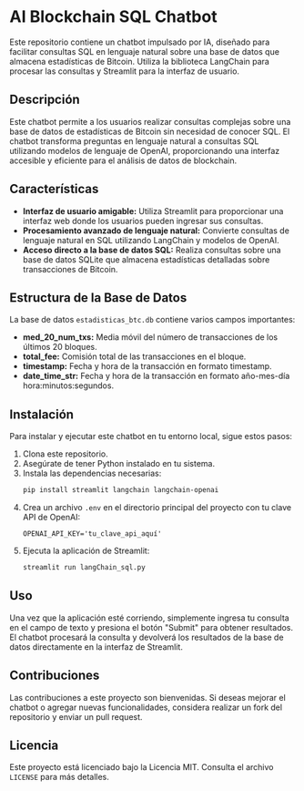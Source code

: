 # AI Blockchain SQL Chatbot

Este repositorio contiene un chatbot impulsado por IA, diseñado para facilitar consultas SQL en lenguaje natural sobre una base de datos que almacena estadísticas de Bitcoin. Utiliza la biblioteca LangChain para procesar las consultas y Streamlit para la interfaz de usuario.

## Descripción

Este chatbot permite a los usuarios realizar consultas complejas sobre una base de datos de estadísticas de Bitcoin sin necesidad de conocer SQL. El chatbot transforma preguntas en lenguaje natural a consultas SQL utilizando modelos de lenguaje de OpenAI, proporcionando una interfaz accesible y eficiente para el análisis de datos de blockchain.

## Características

- **Interfaz de usuario amigable:** Utiliza Streamlit para proporcionar una interfaz web donde los usuarios pueden ingresar sus consultas.
- **Procesamiento avanzado de lenguaje natural:** Convierte consultas de lenguaje natural en SQL utilizando LangChain y modelos de OpenAI.
- **Acceso directo a la base de datos SQL:** Realiza consultas sobre una base de datos SQLite que almacena estadísticas detalladas sobre transacciones de Bitcoin.

## Estructura de la Base de Datos

La base de datos `estadisticas_btc.db` contiene varios campos importantes:
- **med_20_num_txs:** Media móvil del número de transacciones de los últimos 20 bloques.
- **total_fee:** Comisión total de las transacciones en el bloque.
- **timestamp:** Fecha y hora de la transacción en formato timestamp.
- **date_time_str:** Fecha y hora de la transacción en formato año-mes-día hora:minutos:segundos.

## Instalación

Para instalar y ejecutar este chatbot en tu entorno local, sigue estos pasos:

1. Clona este repositorio.
2. Asegúrate de tener Python instalado en tu sistema.
3. Instala las dependencias necesarias:
    ```bash
    pip install streamlit langchain langchain-openai
    ```
4. Crea un archivo `.env` en el directorio principal del proyecto con tu clave API de OpenAI:
    ```plaintext
    OPENAI_API_KEY='tu_clave_api_aquí'
    ```
5. Ejecuta la aplicación de Streamlit:
    ```bash
    streamlit run langChain_sql.py
    ```

## Uso

Una vez que la aplicación esté corriendo, simplemente ingresa tu consulta en el campo de texto y presiona el botón "Submit" para obtener resultados. El chatbot procesará la consulta y devolverá los resultados de la base de datos directamente en la interfaz de Streamlit.

## Contribuciones

Las contribuciones a este proyecto son bienvenidas. Si deseas mejorar el chatbot o agregar nuevas funcionalidades, considera realizar un fork del repositorio y enviar un pull request.

## Licencia

Este proyecto está licenciado bajo la Licencia MIT. Consulta el archivo `LICENSE` para más detalles.
